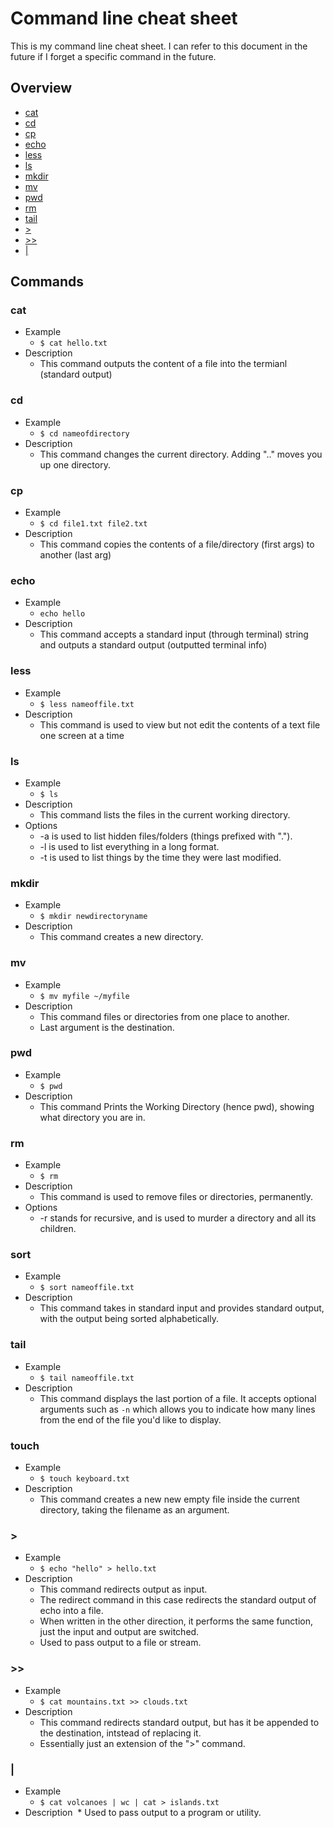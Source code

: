 # Command line cheat sheet

This is my command line cheat sheet. I can refer to this document in the future if I forget a specific command in the future.

## Overview
* [cat](#cat)
* [cd](#cd)
* [cp](#cp)
* [echo](#echo)
* [less](#less)
* [ls](#ls)
* [mkdir](#mkdir)
* [mv](#mv)
* [pwd](#pwd)
* [rm](#rm)
* [tail](#tail)
* [>](#>)
* [>>](#>)
* [|](#|)


## Commands
### cat
* Example
  * `$ cat hello.txt`
* Description
  * This command outputs the content of a file into the termianl (standard output)
### cd
* Example
  * `$ cd nameofdirectory`
* Description
  * This command changes the current directory. Adding ".." moves you up one directory.
### cp
* Example
  * `$ cd file1.txt file2.txt`
* Description
  * This command copies the contents of a file/directory (first args) to another (last arg)
### echo
* Example
  * `echo hello`
* Description
  * This command accepts a standard input (through terminal) string and outputs a standard output (outputted terminal info)
### less
* Example
  * `$ less nameoffile.txt`
* Description
  * This command is used to view but not edit the contents of a text file one screen at a time
### ls
* Example
  * `$ ls`
* Description
  * This command lists the files in the current working directory.
* Options
  * -a is used to list hidden files/folders (things prefixed with ".").
  * -l is used to list everything in a long format.
  * -t is used to list things by the time they were last modified.
### mkdir
* Example
  * `$ mkdir newdirectoryname`
* Description
  * This command creates a new directory.
### mv
* Example
  * `$ mv myfile ~/myfile`
* Description
  * This command files or directories from one place to another. 
  * Last argument is the destination.
### pwd
* Example
  * `$ pwd`
* Description
  * This command Prints the Working Directory (hence pwd), showing what directory you are in.
### rm
* Example
  * `$ rm`
* Description
  * This command is used to remove files or directories, permanently.
* Options
  * -r stands for recursive, and is used to murder a directory and all its children.
### sort
* Example
  * `$ sort nameoffile.txt`
* Description
  * This command takes in standard input and provides standard output, with the output being sorted alphabetically.
### tail
* Example
  * `$ tail nameoffile.txt`
* Description
  * This command displays the last portion of a file. It accepts optional arguments such as `-n` which allows you to indicate how many lines from the end of the file you'd like to display.
### touch
* Example
  * `$ touch keyboard.txt`
* Description
  * This command creates a new new empty file inside the current directory, taking the filename as an argument.
### >
* Example
  * `$ echo "hello" > hello.txt`
* Description
  * This command redirects output as input.
  * The redirect command in this case redirects the standard output of echo into a file.
  * When written in the other direction, it performs the same function, just the input and output are switched.
  * Used to pass output to a file or stream.
### >>
* Example
  * `$ cat mountains.txt >> clouds.txt`
* Description
  * This command redirects standard output, but has it be appended to the destination, intstead of replacing it.
   * Essentially just an extension of the ">" command.
### |
* Example
  * `$ cat volcanoes | wc | cat > islands.txt`
* Description
  * Used to pass output to a program or utility.
    
